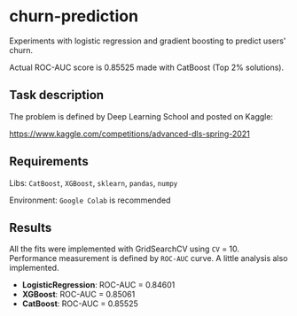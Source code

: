 # churn-prediction
Experiments with logistic regression and gradient boosting to predict users' churn.

Actual ROC-AUC score is 0.85525 made with CatBoost (Top 2% solutions).

## Task description
The problem is defined by Deep Learning School and posted on Kaggle:

https://www.kaggle.com/competitions/advanced-dls-spring-2021

## Requirements
Libs: ```CatBoost```, ```XGBoost```, ```sklearn```, ```pandas```, ```numpy```

Environment: ```Google Colab``` is recommended

## Results
All the fits were implemented with GridSearchCV using ```CV``` = 10. Performance measurement is defined by ```ROC-AUC``` curve. A little analysis also implemented.

- **LogisticRegression**: ROC-AUC = 0.84601
- **XGBoost**: ROC-AUC = 0.85061
- **CatBoost**: ROC-AUC = 0.85525
